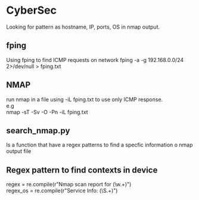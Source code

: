 # CyberSec

Looking for pattern as hostname, IP, ports, OS in nmap output.

## fping
Using fping to find ICMP requests on network
fping -a -g 192.168.0.0/24 2>/dev/null > fping.txt

## NMAP
run nmap in a file using -iL fping.txt to use only ICMP response.</br>
e.g</br>
nmap -sT -Sv -O -Pn -iL fping.txt

## search_nmap.py
Is a function that have a regex patterns to find a specfic information o nmap output file

## Regex pattern to find contexts in device
regex = re.compile(r"Nmap scan report for (\w.+)")</br>
regex_os = re.compile(r"Service Info: (\S.+)")
